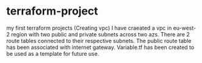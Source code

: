 # terraform-project
my first terraform projects (Creating vpc)
I have craeated  a vpc in eu-west-2 region with two public and private subnets across two azs.
There are 2 route tables connected to their respective subnets.
The public route table has been associated with internet gateway.
Variable.tf has been created to be used as a template for future use.
